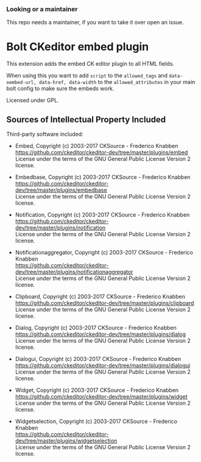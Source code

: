 ### Looking or a maintainer

This repo needs a maintainer, if you want to take it over open an issue.

# Bolt CKeditor embed plugin


This extension adds the embed CK editor plugin to all HTML fields.

When using this you want to add `script` to the `allowed_tags` and
`data-oembed-url, data-href, data-width` to the  `allowed_attributes` in your
main bolt config to make sure the embeds work.

Licensed under GPL.

Sources of Intellectual Property Included
-----------------------------------------

Third-party software included:
 
- Embed, Copyright (c) 2003-2017 CKSource - Frederico Knabben<br>
  https://github.com/ckeditor/ckeditor-dev/tree/master/plugins/embed<br>
  License under the terms of the GNU General Public License Version 2 license.

- Embedbase, Copyright (c) 2003-2017 CKSource - Frederico Knabben<br>
  https://github.com/ckeditor/ckeditor-dev/tree/master/plugins/embedbase<br>
  License under the terms of the GNU General Public License Version 2 license.

- Notification, Copyright (c) 2003-2017 CKSource - Frederico Knabben<br>
  https://github.com/ckeditor/ckeditor-dev/tree/master/plugins/notification<br>
  License under the terms of the GNU General Public License Version 2 license.

- Notificationaggregator, Copyright (c) 2003-2017 CKSource - Frederico Knabben<br>
  https://github.com/ckeditor/ckeditor-dev/tree/master/plugins/notificationaggregator<br>
  License under the terms of the GNU General Public License Version 2 license.

- Clipboard, Copyright (c) 2003-2017 CKSource - Frederico Knabben<br>
  https://github.com/ckeditor/ckeditor-dev/tree/master/plugins/clipboard<br>
  License under the terms of the GNU General Public License Version 2 license.

- Dialog, Copyright (c) 2003-2017 CKSource - Frederico Knabben<br>
  https://github.com/ckeditor/ckeditor-dev/tree/master/plugins/dialog<br>
  License under the terms of the GNU General Public License Version 2 license.

- Dialogui, Copyright (c) 2003-2017 CKSource - Frederico Knabben<br>
  https://github.com/ckeditor/ckeditor-dev/tree/master/plugins/dialogui<br>
  License under the terms of the GNU General Public License Version 2 license.

- Widget, Copyright (c) 2003-2017 CKSource - Frederico Knabben<br>
  https://github.com/ckeditor/ckeditor-dev/tree/master/plugins/widget<br>
  License under the terms of the GNU General Public License Version 2 license.

- Widgetselection, Copyright (c) 2003-2017 CKSource - Frederico Knabben<br>
  https://github.com/ckeditor/ckeditor-dev/tree/master/plugins/widgetselection<br>
  License under the terms of the GNU General Public License Version 2 license.

